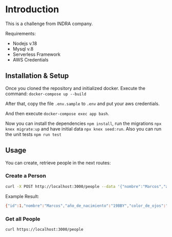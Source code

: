 # Introduction

This is a challenge from INDRA company.

Requirements:
- Nodejs v.18
- Mysql v.8
- Serverless Framework
- AWS Credentials

## Installation & Setup
Once you cloned the repository and initialized docker. Execute the command:
`docker-compose up --build`

After that, copy the file `.env.sample` to `.env` and put your aws credentials.

And then execute `docker-compose exec app bash`. 

Now you can install the dependencies `npm install`, run the migrations `npx knex migrate:up` and have initial data  `npx knex seed:run`. Also you can run the unit tests `npm run test`

## Usage
You can create, retrieve people in the next routes:

### Create a Person

```bash
curl -X POST http://localhost:3000/people --data '{"nombre":"Marcos","año_de_nacimiento":"19BBY","color_de_ojos":"brow","genero":"male","color_de_cabello":"black","altura":"170","masa_en_kg":"75","color_de_piel":"white"}'
```

Example Result:
```bash
{"id":1,"nombre":"Marcos","año_de_nacimiento":"19BBY","color_de_ojos":"brow","genero":"male","color_de_cabello":"black","altura":"170","masa_en_kg":"75","color_de_piel":"white","creado":null,"actualizado":null}
```

### Get all People

```bash
curl https://localhost:3000/people
```

